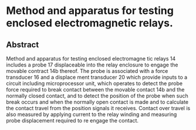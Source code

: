 # Method and apparatus for testing enclosed electromagnetic relays.

## Abstract
Method and apparatus for testing enclosed electromagne tic relays 14 includes a probe 17 displaceable into the relay enclosure to engage the movable contract 14b thereof. The probe is associated with a force transducer 16 and a displace ment transducer 20 which provide inputs to a circuit including microprocessor unit, which operates to detect the probe force required to break contact between the movable contact 14b and the normally closed contact, and to detect the position of the probe when such break occurs and when the normally open contact is made and to calculate the contact travel from the position signals it receives. Contact over travel is also measured by applying current to the relay winding and measuring probe displacement required to re engage the contact.